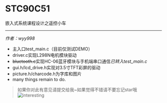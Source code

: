 # STC90C51
嵌入式系统课程设计之遥控小车
***
*作者：wyy998*
* 主入口test_main.c（目前仅测试DEMO）
* driver.c实现L298N电机模块驱动
* ~~bluetooth.c~~实现HC-06蓝牙模块与手机端串口通信*已转入test_main.c*
* gui.h/lcd_drive.h实现对3.5寸TFT彩屏的驱动
* picture.h/charcode.h为字库和图片
* many things remain to do.
> 如果你对此有意见请提交给我~如果觉得不错请不要忘记star哦
![interesting](http://pic.veryhuo.com/allimg/1604/0ST25A4-5.jpg)
